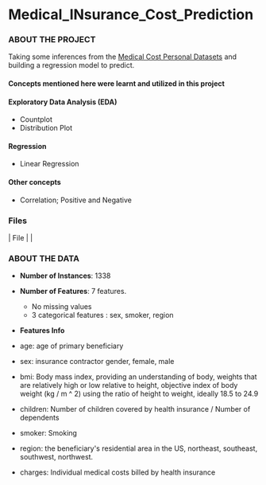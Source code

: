 # Medical_INsurance_Cost_Prediction

### ABOUT THE PROJECT
Taking some inferences from the [Medical Cost Personal Datasets](https://www.kaggle.com/datasets/mirichoi0218/insurance) and building a regression model to predict.
#### Concepts mentioned here were learnt and utilized in this project

#### Exploratory Data Analysis (EDA)
- Countplot
- Distribution Plot

#### Regression
- Linear Regression

#### Other concepts
- Correlation; Positive and Negative

### Files
| File | |

### ABOUT THE DATA
- **Number of Instances**: 1338
- **Number of Features**: 7 features.
    - No missing values
    - 3 categorical features : sex, smoker, region

- **Features Info**
- age: age of primary beneficiary

- sex: insurance contractor gender, female, male

- bmi: Body mass index, providing an understanding of body, weights that are relatively high or low relative to height, objective index of body weight (kg / m ^ 2) using the ratio of height to weight, ideally 18.5 to 24.9

- children: Number of children covered by health insurance / Number of dependents

- smoker: Smoking

- region: the beneficiary's residential area in the US, northeast, southeast, southwest, northwest.

- charges: Individual medical costs billed by health insurance